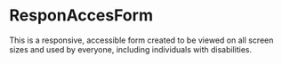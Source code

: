 # ResponAccesForm
This is a responsive, accessible form created to be viewed on all screen sizes and used by everyone, including individuals with disabilities. 
